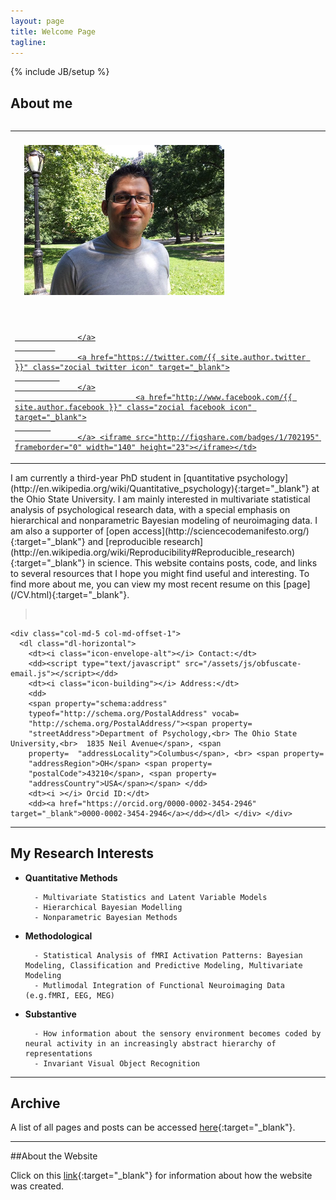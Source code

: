 ```yaml
---
layout: page
title: Welcome Page
tagline: 
---
```

{% include JB/setup %}

## About me

<table border="0" align="right">
<tr>
<td><img src="assets/img/rick.png" style=" margin: 20px 15px;"></td>
</tr>
<tr>
<td> &nbsp; &nbsp; &nbsp; &nbsp; <a href="https://github.com/{{ site.author.github }}" class="zocial github icon" target="_blank">
                    
                  </a>
             
                  <a href="https://twitter.com/{{ site.author.twitter }}" class="zocial twitter icon" target="_blank">
              
                  </a>
                               <a href="http://www.facebook.com/{{ site.author.facebook }}" class="zocial facebook icon" target="_blank">
            
                  </a> <iframe src="http://figshare.com/badges/1/702195"         frameborder="0" width="140" height="23"></iframe></td>
</tr>
</table>
I am currently a third-year PhD student in [quantitative psychology](http://en.wikipedia.org/wiki/Quantitative_psychology){:target="_blank"} at the Ohio State University. I am mainly interested in multivariate statistical analysis of psychological research data, with a special emphasis on hierarchical and nonparametric Bayesian modeling of neuroimaging data. I am also a supporter of [open access](http://sciencecodemanifesto.org/){:target="_blank"} and [reproducible research](http://en.wikipedia.org/wiki/Reproducibility#Reproducible_research){:target="_blank"} in science. This website contains posts, code, and links to several resources that I hope you might find useful and interesting.
To find more about me, you can view my most recent resume on this [page](/CV.html){:target="_blank"}.

><div class="row" ><br>
    <div class="col-md-5 col-md-offset-1">
      <dl class="dl-horizontal">
        <dt><i class="icon-envelope-alt"></i> Contact:</dt>
        <dd><script type="text/javascript" src="/assets/js/obfuscate-email.js"></script></dd>
        <dt><i class="icon-building"></i> Address:</dt>
        <dd>
        <span property="schema:address"
        typeof="http://schema.org/PostalAddress" vocab=
        "http://schema.org/PostalAddress/"><span property=
        "streetAddress">Department of Psychology,<br> The Ohio State University,<br>  1835 Neil Avenue</span>, <span
        property=  "addressLocality">Columbus</span>, <br> <span property=
        "addressRegion">OH</span> <span property=
        "postalCode">43210</span>, <span property=
        "addressCountry">USA</span></span> </dd>
        <dt><i ></i> Orcid ID:</dt>
        <dd><a href="https://orcid.org/0000-0002-3454-2946" target="_blank">0000-0002-3454-2946</a></dd></dl> </div> </div>

---------------



## My Research Interests

	

* **Quantitative Methods**

		- Multivariate Statistics and Latent Variable Models 
		- Hierarchical Bayesian Modelling 
		- Nonparametric Bayesian Methods

* **Methodological**

		- Statistical Analysis of fMRI Activation Patterns: Bayesian Modeling, Classification and Predictive Modeling, Multivariate Modeling
		- Mutlimodal Integration of Functional Neuroimaging Data (e.g.fMRI, EEG, MEG)

* **Substantive**  

		- How information about the sensory environment becomes coded by neural activity in an increasingly abstract hierarchy of representations
		- Invariant Visual Object Recognition

---------------

## Archive

A list of all pages and posts can be accessed [here](archive.html){:target="_blank"}.

---------------

##About the Website


Click on this [link](README.html){:target="_blank"} for information about how the website was created.







